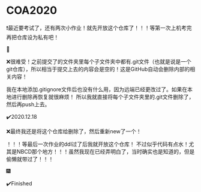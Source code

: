 # COA2020

:heavy_exclamation_mark:最近要考试了，还有两次小作业！就先开放这个仓库了！！！等第一次上机考完再把仓库设为私有吧！

:blue_heart:

:x:很难受！之前提交了的文件夹里每个子文件夹中都有.git文件（也就是说是一个git仓库），所以相当于提交上去的内容会是空的！这是GitHub自动会删除内部的相关内容！

我在本地添加.gitignore文件后也没有什么用，因为远端已经更改过了。如果在本地进行删除再恢复就很麻烦！ 所以我就直接将每个子文件夹里的.git文件删除了，然后再push上去。

:heavy_check_mark:2020.12.18

:x:最终我还是将这个仓库给删除了，然后重新new了一个！

！！！等最后一次作业的ddl过了后我就开放这个仓库！ 不过似乎代码有点水！尤其是NBCD那个地方！！！虽然我现在已经弄明白了，当时确实也是知道的，但是偷懒就带过了！！！

:fireworks:

:heavy_check_mark:Finished



